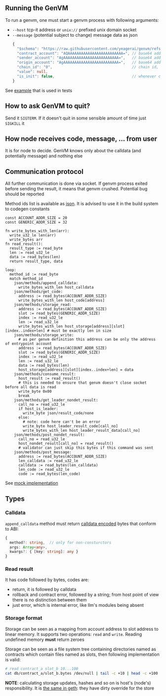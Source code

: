 ## Running the GenVM

To run a genvm, one must start a genvm process with following arguments:
- `--host` tcp-it address or `unix://` prefixed unix domain socket
- `--message` (potential subject to change) message data as json
  ```typescript
  {
    "$schema": "https://raw.githubusercontent.com/yeagerai/genvm/refs/heads/main/doc/schemas/message.json", // optional
    "contract_account": "AQAAAAAAAAAAAAAAAAAAAAAAAAA=", // base64 address of contract account (callee)
    "sender_account": "AgAAAAAAAAAAAAAAAAAAAAAAAAA=",   // base64 address of caller
    "origin_account": "AgAAAAAAAAAAAAAAAAAAAAAAAAA=",   // base64 address of initiator
    "chain_id": "0",                                    // chain id, see consensus docs
    "value": null,
    "is_init": false,                                   // whenever contract is being instantiated (this allows to call a private method)
  }
  ```
See [example](../../executor/testdata/templates/message.json) that is used in tests

## How to ask GenVM to quit?
Send it `SIGTERM`. If it doesn't quit in some sensible amount of time just `SIGKILL` it

## How node receives code, message, ... from user
It is for node to decide. GenVM knows only about the calldata (and potentially message) and nothing else

## Communication protocol
All further communication is done via socket. If genvm process exited before sending the result, it means that genvm crushed. Potential bug should be reported

Method ids list is available as [json](../../executor/codegen/data/host-fns.json). It is advised to use it in the build system to codegen constants

```
const ACCOUNT_ADDR_SIZE = 20
const GENERIC_ADDR_SIZE = 32

fn write_bytes_with_len(arr):
  write_u32_le len(arr)
  write_bytes arr
fn read_result():
  result_type := read_byte
  len := read_u32_le
  data := read_bytes(len)
  return result_type, data

loop:
  method_id := read_byte
  match method_id
    json/methods/append_calldata:
      write_bytes_with_len host_calldata
    json/methods/get_code:
      address := read_bytes(ACCOUNT_ADDR_SIZE)
      write_bytes_with_len host_code[address]
    json/methods/storage_read:
      address := read_bytes(ACCOUNT_ADDR_SIZE)
      slot := read_bytes(GENERIC_ADDR_SIZE)
      index := read_u32_le
      len := read_u32_le
      write_bytes_with_len host_storage[address][slot][index..index+len] # must be exactly len in size
    json/methods/storage_write:
      # as per genvm definition this address can be only the address of entrypoint account
      address := read_bytes(ACCOUNT_ADDR_SIZE)
      slot := read_bytes(GENERIC_ADDR_SIZE)
      index := read_u32_le
      len := read_u32_le
      data := read_bytes(len)
      host_storage[address][slot][index..index+len] = data
    json/methods/consume_result:
      host_result := read_result()
      # this is needed to ensure that genvm doesn't close socket before all data is read
      write_byte 0x00
      break
    json/methods/get_leader_nondet_result:
      call_no = read_u32_le
      if host_is_leader:
        write_byte json/result_code/none
      else:
        # note: code here can't be an error
        write_byte host_leader_result_code[call_no]
        write_bytes_with_len host_leader_result_data[call_no]
    json/methods/post_nondet_result:
      call_no = read_u32_le
      host_nondet_result[call_no] = read_result()
      # validator can just skip this bytes if this command was sent
    json/methods/post_message:
      address := read_bytes(ACCOUNT_ADDR_SIZE)
      len_calldata := read_u32_le
      calldata := read_bytes(len_calldata)
      len_code := read_u32_le
      code := read_bytes(len_code)
```

See [mock implementation](../../executor/testdata/runner/mock_host.py)

## Types

### Calldata
`append_calldata` method must return [calldata encoded](../calldata.md) bytes that conform to ABI:
```typescript
{
  method?: string,  // only for non-consturctors
  args: Array<any>,
  kwargs?: { [key: string]: any }
}
```

### Read result
It has code followed by bytes, codes are:
- return, it is followed by calldata
- rollback and contract error, followed by a string; from host point of view there is no distinction between them
- just error, which is internal error, like llm's modules being absent

### Storage format
Storage can be seen as a mapping from account address to slot address to linear memory. It supports two operations: `read` and `write`. Reading undefined memory **must** return zeroes

Storage can be seen as a file system tree containing directories named as contracts which contain files named as slots, then following implementation is valid:
```bash
# read contract_a slot_b 10...100
cat db/contract_a/slot_b.bytes /dev/null | tail -c +10 | head -c +100
```

**NOTE**: calculating storage updates, hashes and so on is host's (node's) responsibility. It is [the same in geth](https://github.com/ethereum/go-ethereum/blob/67a3b087951a3f3a8e341ae32b6ec18f3553e5cc/core/state/state_object.go#L232): they have dirty override for the store

